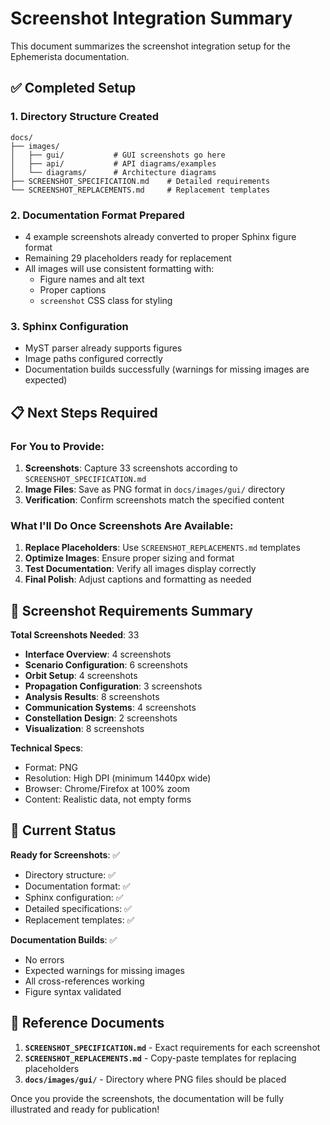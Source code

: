 # Screenshot Integration Summary

This document summarizes the screenshot integration setup for the Ephemerista documentation.

## ✅ Completed Setup

### 1. Directory Structure Created
```
docs/
├── images/
│   ├── gui/           # GUI screenshots go here
│   ├── api/           # API diagrams/examples 
│   └── diagrams/      # Architecture diagrams
├── SCREENSHOT_SPECIFICATION.md    # Detailed requirements
└── SCREENSHOT_REPLACEMENTS.md     # Replacement templates
```

### 2. Documentation Format Prepared
- 4 example screenshots already converted to proper Sphinx figure format
- Remaining 29 placeholders ready for replacement
- All images will use consistent formatting with:
  - Figure names and alt text
  - Proper captions
  - `screenshot` CSS class for styling

### 3. Sphinx Configuration
- MyST parser already supports figures
- Image paths configured correctly
- Documentation builds successfully (warnings for missing images are expected)

## 📋 Next Steps Required

### For You to Provide:
1. **Screenshots**: Capture 33 screenshots according to `SCREENSHOT_SPECIFICATION.md`
2. **Image Files**: Save as PNG format in `docs/images/gui/` directory
3. **Verification**: Confirm screenshots match the specified content

### What I'll Do Once Screenshots Are Available:
1. **Replace Placeholders**: Use `SCREENSHOT_REPLACEMENTS.md` templates
2. **Optimize Images**: Ensure proper sizing and format
3. **Test Documentation**: Verify all images display correctly
4. **Final Polish**: Adjust captions and formatting as needed

## 📸 Screenshot Requirements Summary

**Total Screenshots Needed**: 33
- **Interface Overview**: 4 screenshots
- **Scenario Configuration**: 6 screenshots  
- **Orbit Setup**: 4 screenshots
- **Propagation Configuration**: 3 screenshots
- **Analysis Results**: 8 screenshots
- **Communication Systems**: 4 screenshots
- **Constellation Design**: 2 screenshots
- **Visualization**: 8 screenshots

**Technical Specs**:
- Format: PNG
- Resolution: High DPI (minimum 1440px wide)
- Browser: Chrome/Firefox at 100% zoom
- Content: Realistic data, not empty forms

## 🔧 Current Status

**Ready for Screenshots**: ✅
- Directory structure: ✅
- Documentation format: ✅  
- Sphinx configuration: ✅
- Detailed specifications: ✅
- Replacement templates: ✅

**Documentation Builds**: ✅
- No errors
- Expected warnings for missing images
- All cross-references working
- Figure syntax validated

## 📖 Reference Documents

1. **`SCREENSHOT_SPECIFICATION.md`** - Exact requirements for each screenshot
2. **`SCREENSHOT_REPLACEMENTS.md`** - Copy-paste templates for replacing placeholders
3. **`docs/images/gui/`** - Directory where PNG files should be placed

Once you provide the screenshots, the documentation will be fully illustrated and ready for publication!